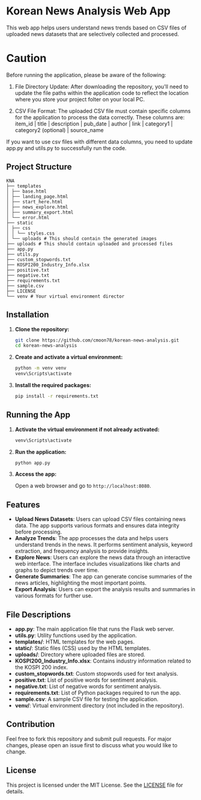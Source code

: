 # Korean News Analysis Web App

This web app helps users understand news trends based on CSV files of uploaded news datasets that are selectively collected and processed.

# Caution
Before running the application, please be aware of the following:

1. File Directory Update: After downloading the repository, you'll need to update the file paths within the application code to reflect the location where you store your project folter on your local PC.

2. CSV File Format: The uploaded CSV file must contain specific columns for the application to process the data correctly. These columns are:
item_id | title | description | pub_date | author | link | category1 | category2 (optional) | source_name

If you want to use csv files with different data columns, you need to update app.py and utils.py to successfully run the code. 

## Project Structure
```
KNA
├── templates 
│ ├── base.html 
│ ├── landing_page.html
│ ├── start_here.html
│ ├── news_explore.html
│ ├── summary_export.html
│ └── error.html
├── static
│ ├── css
│ │ └── styles.css
│ └── uploads # This should contain the generated images
├── uploads # This should contain uploaded and processed files
├── app.py
├── utils.py
├── custom_stopwords.txt
├── KOSPI200_Industry_Info.xlsx
├── positive.txt
├── negative.txt
├── requirements.txt
├── sample.csv
├── LICENSE
└── venv # Your virtual environment director
```

## Installation

1. **Clone the repository:**

    ```bash
    git clone https://github.com/cmoon78/korean-news-analysis.git
    cd korean-news-analysis
    ```

2. **Create and activate a virtual environment:**

    ```bash
    python -m venv venv
    venv\Scripts\activate
    ```

3. **Install the required packages:**

    ```bash
    pip install -r requirements.txt
    ```

## Running the App

1. **Activate the virtual environment if not already activated:**

    ```bash
    venv\Scripts\activate
    ```

2. **Run the application:**

    ```bash
    python app.py
    ```

3. **Access the app:**

    Open a web browser and go to `http://localhost:8080`.

## Features

- **Upload News Datasets**: Users can upload CSV files containing news data. The app supports various formats and ensures data integrity before processing.
- **Analyze Trends**: The app processes the data and helps users understand trends in the news. It performs sentiment analysis, keyword extraction, and frequency analysis to provide insights.
- **Explore News**: Users can explore the news data through an interactive web interface. The interface includes visualizations like charts and graphs to depict trends over time.
- **Generate Summaries**: The app can generate concise summaries of the news articles, highlighting the most important points.
- **Export Analysis**: Users can export the analysis results and summaries in various formats for further use.

## File Descriptions

- **app.py**: The main application file that runs the Flask web server.
- **utils.py**: Utility functions used by the application.
- **templates/**: HTML templates for the web pages.
- **static/**: Static files (CSS) used by the HTML templates.
- **uploads/**: Directory where uploaded files are stored.
- **KOSPI200_Industry_Info.xlsx**: Contains industry information related to the KOSPI 200 index.
- **custom_stopwords.txt**: Custom stopwords used for text analysis.
- **positive.txt**: List of positive words for sentiment analysis.
- **negative.txt**: List of negative words for sentiment analysis.
- **requirements.txt**: List of Python packages required to run the app.
- **sample.csv**: A sample CSV file for testing the application.
- **venv/**: Virtual environment directory (not included in the repository).

## Contribution

Feel free to fork this repository and submit pull requests. For major changes, please open an issue first to discuss what you would like to change.

## License

This project is licensed under the MIT License. See the [LICENSE](LICENSE) file for details.

